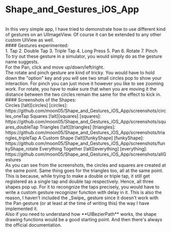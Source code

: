 # Shape_and_Gestures_iOS_App
<br>
In this very simple app, I have tried to demonstrate how to use different kind of gestures on an UIImageView.
Of course it can be extended to any other custom UIView as well.
<br>
#### Gestures experimented:
<br>
1. Tap
2. Double Tap
3. Triple Tap
4. Long Press
5. Pan
6. Rotate
7. Pinch
<br>
To try out these gesture in a simulator, you would simply do as the gesture name suggests.
<br>
For the Pan, click and move up/down/left/right.
<br>
The rotate and pinch gesture are kind of tricky. You would have to hold down the "option" key
and you will see two small circles pop to show your interaction. For pinch you can just move it
however you like to see zooming work. For rotate, you have to make sure that when you are moving
it the distance between the two circles remain the same for the effect to kick in.
<br>
#### Screenshots of the Shapes:
<br>
Circles
[!alt][circles]
[circles]: https://github.com/moon05/Shape_and_Gestures_iOS_App/screenshots/circles_oneTap
Squares
[!alt][squares]
[squares]: https://github.com/moon05/Shape_and_Gestures_iOS_App/screenshots/squares_doubleTap
Triangles
[!alt][triangles]
[triangles]: https://github.com/moon05/Shape_and_Gestures_iOS_App/screenshots/triangles_tripleTap
A Custom Shape
[!alt][funkyShape]
[funkyShape]: https://github.com/moon05/Shape_and_Gestures_iOS_App/screenshots/funkyShape_rotate
Everything Together
[!alt][everything]
[everything]: https://github.com/moon05/Shape_and_Gestures_iOS_App/screenshots/allGestures
<br>
As you can see from the screenshots, the circles and squares are created at the same point. Same thing
goes for the triangles too, all at the same point. This is because, while trying to make a double or
triple tap, it still get registered as a single tap and double tap respectively. Hence, all three shapes
pop up. For it to recongnize the taps precisely, you would have to write a custom gesture recognizer
function with delay in it. This is also the reason, I haven't included the _Swipe_ gesture since it doesn't
work with the Pan gesture (or at least at the time of writing this) the way I have implemented it.
<br>
Also if you need to understand how **UIBezierPath** works, the shape drawing functions would be a good starting
point. And then there's always the official documentation.
<br>
